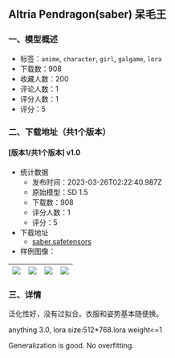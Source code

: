 ## Altria Pendragon(saber)  呆毛王
### 一、模型概述

- 标签：`anime`, `character`, `girl`, `galgame`, `lora`
- 下载数：908
- 收藏人数：200
- 评论人数：1
- 评分人数：1
- 评分：5

### 二、下载地址（共1个版本）

#### [版本1/共1个版本] v1.0

- 统计数据
  - 发布时间：2023-03-26T02:22:40.987Z
  - 原始模型：SD 1.5
  - 下载数：908
  - 评分人数：1
  - 评分：5
- 下载地址
  - [saber.safetensors](https://civitai.com/api/download/models/28909)
- 样例图像：

| <img src="https://image.civitai.com/xG1nkqKTMzGDvpLrqFT7WA/20e16e4e-64b7-4eb8-f024-303efc24b400/width=450/326159.jpeg" /> | <img src="https://image.civitai.com/xG1nkqKTMzGDvpLrqFT7WA/2330b791-ea52-40bf-320d-87da8ad39c00/width=450/330515.jpeg" /> | <img src="https://image.civitai.com/xG1nkqKTMzGDvpLrqFT7WA/b7b724c4-aca9-419e-b037-8fff6ebe1800/width=450/330517.jpeg" /> | <img src="https://image.civitai.com/xG1nkqKTMzGDvpLrqFT7WA/02877228-901f-4fd3-3843-3004afed5c00/width=450/326162.jpeg" /> |
| ---- | ---- | ---- | ---- |


### 三、详情
<p>泛化性好，没有过拟合。衣服和姿势基本随便换。</p><p>anything 3.0, lora size:512*768.lora weight&lt;=1</p><p>Generalization is good. No overfitting.</p><p></p>